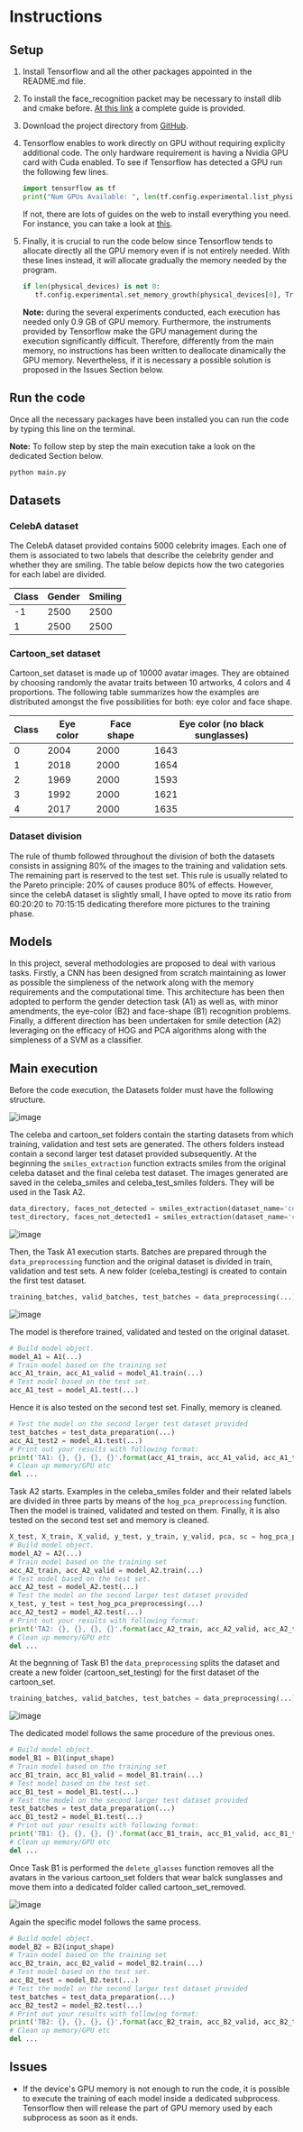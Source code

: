 # Instructions

## Setup

1. Install Tensorflow and all the other packages appointed in the README.md file.
2. To install the face_recognition packet may be necessary to install dlib and cmake before. [At this link](https://github.com/ageitgey/face_recognition/issues/175#issue-257710508) a complete guide is provided.
3. Download the project directory from [GitHub](https://github.com/EdoardoGruppi/AMLS_assignment20_21).
4. Tensorflow enables to work directly on GPU without requiring explicity additional code. The only hardware requirement is having a Nvidia GPU card with Cuda enabled. To see if Tensorflow has detected a GPU run the following few lines.

   ```python
   import tensorflow as tf
   print("Num GPUs Available: ", len(tf.config.experimental.list_physical_devices('GPU')))
   ```

   If not, there are lots of guides on the web to install everything you need. For instance, you can take a look at
   [this](https://deeplizard.com/learn/video/IubEtS2JAiY).

5. Finally, it is crucial to run the code below since Tensorflow tends to allocate directly all the GPU memory even if is not entirely needed. With these lines instead, it will allocate gradually the memory needed by the program.

   ```python
   if len(physical_devices) is not 0:
      tf.config.experimental.set_memory_growth(physical_devices[0], True)
   ```

   **Note:** during the several experiments conducted, each execution has needed only 0.9 GB of GPU memory. Furthermore, the instruments provided by Tensorflow make the GPU management during the execution significantly difficult. Therefore, differently from the main memory, no instructions has been written to deallocate dinamically the GPU memory. Nevertheless, if it is necessary a possible solution is proposed in the Issues Section below.

## Run the code

Once all the necessary packages have been installed you can run the code by typing this line on the terminal.

**Note:** To follow step by step the main execution take a look on the dedicated Section below.

```
python main.py
```

## Datasets

### CelebA dataset

The CelebA dataset provided contains 5000 celebrity images. Each one of them is associated to two labels that describe the celebrity gender and whether they are smiling. The table below depicts how the two categories for each label are divided.

| Class | Gender | Smiling |
| ----- | ------ | ------- |
| -1    | 2500   | 2500    |
| 1     | 2500   | 2500    |

### Cartoon_set dataset

Cartoon_set dataset is made up of 10000 avatar images. They are obtained by choosing randomly the avatar traits between 10 artworks, 4 colors and 4 proportions. The following table summarizes how the examples are distributed amongst the five possibilities for both: eye color and face shape.

| Class | Eye color | Face shape | Eye color (no black sunglasses) |
| ----- | --------- | ---------- | ------------------------------- |
| 0     | 2004      | 2000       | 1643                            |
| 1     | 2018      | 2000       | 1654                            |
| 2     | 1969      | 2000       | 1593                            |
| 3     | 1992      | 2000       | 1621                            |
| 4     | 2017      | 2000       | 1635                            |

### Dataset division

The rule of thumb followed throughout the division of both the datasets consists in assigning 80\% of the images to the training and validation sets. The remaining part is reserved to the test set. This rule is usually related to the Pareto principle: 20\% of causes produce 80\% of effects. However, since the celebA dataset is slightly small, I have opted to move its ratio from 60:20:20 to 70:15:15 dedicating therefore more pictures to the training phase.

## Models

In this project, several methodologies are proposed to deal with various tasks. Firstly, a CNN has been designed from scratch maintaining as lower as possible the simpleness of the network along with the memory requirements and the computational time. This architecture has been then adopted to perform the gender detection task (A1) as well as, with minor amendments, the eye-color (B2) and face-shape (B1) recognition problems. Finally, a different direction has been undertaken for smile detection (A2) leveraging on the efficacy of HOG and PCA algorithms along with the simpleness of a SVM as a classifier.

## Main execution

Before the code execution, the Datasets folder must have the following structure.

![image](https://user-images.githubusercontent.com/48513387/100546886-065feb80-3264-11eb-97a5-fc698833878b.png)

The celeba and cartoon_set folders contain the starting datasets from which training, validation and test sets are generated. The others folders instead contain a second larger test dataset provided subsequently. At the beginning the `smiles_extraction` function extracts smiles from the original celeba dataset and the final celeba test dataset. The images generated are saved in the celeba_smiles and celeba_test_smiles folders. They will be used in the Task A2.

```python
data_directory, faces_not_detected = smiles_extraction(dataset_name='celeba')
test_directory, faces_not_detected1 = smiles_extraction(dataset_name='celeba_test')
```

![image](https://user-images.githubusercontent.com/48513387/100548200-66a65b80-326b-11eb-9453-c8e02ce3042e.png)

Then, the Task A1 execution starts. Batches are prepared through the `data_preprocessing` function and the original dataset is divided in train, validation and test sets. A new folder (celeba_testing) is created to contain the first test dataset.

```python
training_batches, valid_batches, test_batches = data_preprocessing(...)
```

![image](https://user-images.githubusercontent.com/48513387/100548250-aa00ca00-326b-11eb-8bff-6b60d54a45ad.png)

The model is therefore trained, validated and tested on the original dataset.

```python
# Build model object.
model_A1 = A1(...)
# Train model based on the training set
acc_A1_train, acc_A1_valid = model_A1.train(...)
# Test model based on the test set.
acc_A1_test = model_A1.test(...)
```

Hence it is also tested on the second test set. Finally, memory is cleaned.

```python
# Test the model on the second larger test dataset provided
test_batches = test_data_preparation(...)
acc_A1_test2 = model_A1.test(...)
# Print out your results with following format:
print('TA1: {}, {}, {}, {}'.format(acc_A1_train, acc_A1_valid, acc_A1_test, acc_A1_test2))
# Clean up memory/GPU etc
del ...
```

Task A2 starts. Examples in the celeba_smiles folder and their related labels are divided in three parts by means of the `hog_pca_preprocessing` function. Then the model is trained, validated and tested on them. Finally, it is also tested on the second test set and memory is cleaned.

```python
X_test, X_train, X_valid, y_test, y_train, y_valid, pca, sc = hog_pca_preprocessing(...)
# Build model object.
model_A2 = A2(...)
# Train model based on the training set
acc_A2_train, acc_A2_valid = model_A2.train(...)
# Test model based on the test set.
acc_A2_test = model_A2.test(...)
# Test the model on the second larger test dataset provided
x_test, y_test = test_hog_pca_preprocessing(...)
acc_A2_test2 = model_A2.test(...)
# Print out your results with following format:
print('TA2: {}, {}, {}, {}'.format(acc_A2_train, acc_A2_valid, acc_A2_test, acc_A2_test2))
# Clean up memory/GPU etc
del ...
```

At the begnning of Task B1 the `data_preprocessing` splits the dataset and create a new folder (cartoon_set_testing) for the first dataset of the cartoon_set.

```python
training_batches, valid_batches, test_batches = data_preprocessing(...)
```

![image](https://user-images.githubusercontent.com/48513387/100548294-e7655780-326b-11eb-82cf-223a889ad98b.png)

The dedicated model follows the same procedure of the previous ones.

```python
# Build model object.
model_B1 = B1(input_shape)
# Train model based on the training set
acc_B1_train, acc_B1_valid = model_B1.train(...)
# Test model based on the test set.
acc_B1_test = model_B1.test(...)
# Test the model on the second larger test dataset provided
test_batches = test_data_preparation(...)
acc_B1_test2 = model_B1.test(...)
# Print out your results with following format:
print('TB1: {}, {}, {}, {}'.format(acc_B1_train, acc_B1_valid, acc_B1_test, acc_B1_test2))
# Clean up memory/GPU etc
del ...
```

Once Task B1 is performed the `delete_glasses` function removes all the avatars in the various cartoon_set folders that wear balck sunglasses and move them into a dedicated folder called cartoon_set_removed.

![image](https://user-images.githubusercontent.com/48513387/100548328-1a0f5000-326c-11eb-9a08-b94832b642f2.png)

Again the specific model follows the same process.

```python
# Build model object.
model_B2 = B2(input_shape)
# Train model based on the training set
acc_B2_train, acc_B2_valid = model_B2.train(...)
# Test model based on the test set.
acc_B2_test = model_B2.test(...)
# Test the model on the second larger test dataset provided
test_batches = test_data_preparation(...)
acc_B2_test2 = model_B2.test(...)
# Print out your results with following format:
print('TB2: {}, {}, {}, {}'.format(acc_B2_train, acc_B2_valid, acc_B2_test, acc_B2_test2))
# Clean up memory/GPU etc
del ...
```

## Issues

- If the device's GPU memory is not enough to run the code, it is possible to execute the training of each model inside a dedicated subprocess. Tensorflow then will release the part of GPU memory used by each subprocess as soon as it ends.
